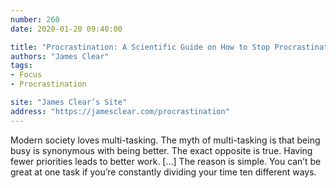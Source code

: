 ```yaml
---
number: 260
date: 2020-01-20 09:40:00

title: "Procrastination: A Scientific Guide on How to Stop Procrastinating"
authors: "James Clear"
tags:
- Focus
- Procrastination

site: "James Clear’s Site"
address: "https://jamesclear.com/procrastination"
---
```


Modern society loves multi-tasking. The myth of multi-tasking is that being busy is synonymous with being better. The exact opposite is true. Having fewer priorities leads to better work. […] The reason is simple. You can’t be great at one task if you’re constantly dividing your time ten different ways.
